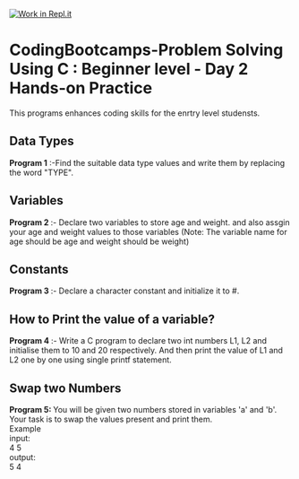 [![Work in Repl.it](https://classroom.github.com/assets/work-in-replit-14baed9a392b3a25080506f3b7b6d57f295ec2978f6f33ec97e36a161684cbe9.svg)](https://classroom.github.com/online_ide?assignment_repo_id=4136993&assignment_repo_type=AssignmentRepo)
# CodingBootcamps-Problem Solving Using C : Beginner level - Day 2 Hands-on Practice 
This programs enhances coding skills for the enrtry level studensts.

<h2> Data Types </h2>
<b>Program 1</b> :-Find the suitable data type values and write them by replacing
the word &quot;TYPE&quot;.

<h2> Variables </h2>
<b> Program 2 </b> :- Declare two variables to store age and weight. and also assgin your age and weight values to those variables
(Note: The variable name for age should be age and weight should be
weight)

<h2> Constants </h2>
<b> Program 3 </b> :- Declare a character constant and initialize it to #.

<h2> How to Print the value of a variable? </h2>
<b> Program 4 </b> :- Write a C program to declare two int numbers L1, L2 and initialise them to
10 and 20 respectively. And then print the value of L1 and L2 one by one
using single printf statement.

<h2> Swap two Numbers </h2>
<p><b> Program 5:  </b>You will be given two numbers stored in variables 'a' and 'b'. Your task is to swap the values present and print them.<br>
Example<br>
input:<br>
 4 5<br>
output: <br>
 5 4<br>


